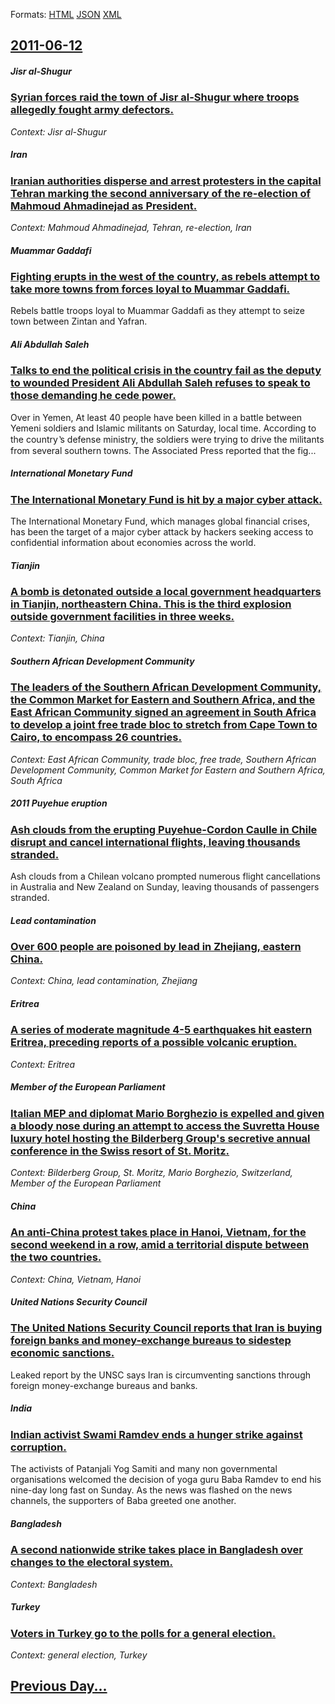 
Formats: [HTML](2011/06/12/index.html)  [JSON](2011/06/12/index.json)  [XML](2011/06/12/index.xml)  

## [2011-06-12](/news/2011/06/12/index.md)

##### Jisr al-Shugur
### [Syrian forces raid the town of Jisr al-Shugur where troops allegedly fought army defectors. ](/news/2011/06/12/syrian-forces-raid-the-town-of-jisr-al-shugur-where-troops-allegedly-fought-army-defectors.md)
_Context: Jisr al-Shugur_

##### Iran
### [Iranian authorities disperse and arrest protesters in the capital Tehran marking the second anniversary of the re-election of Mahmoud Ahmadinejad as President. ](/news/2011/06/12/iranian-authorities-disperse-and-arrest-protesters-in-the-capital-tehran-marking-the-second-anniversary-of-the-re-election-of-mahmoud-ahmadi.md)
_Context: Mahmoud Ahmadinejad, Tehran, re-election, Iran_

##### Muammar Gaddafi
### [Fighting erupts in the west of the country, as rebels attempt to take more towns from forces loyal to Muammar Gaddafi. ](/news/2011/06/12/fighting-erupts-in-the-west-of-the-country-as-rebels-attempt-to-take-more-towns-from-forces-loyal-to-muammar-gaddafi.md)
Rebels battle troops loyal to Muammar Gaddafi as they attempt to seize town between Zintan and Yafran.

##### Ali Abdullah Saleh
### [Talks to end the political crisis in the country fail as the deputy to wounded President Ali Abdullah Saleh refuses to speak to those demanding he cede power. ](/news/2011/06/12/talks-to-end-the-political-crisis-in-the-country-fail-as-the-deputy-to-wounded-president-ali-abdullah-saleh-refuses-to-speak-to-those-demand.md)
Over in Yemen, At least 40 people have been killed in a battle between Yemeni soldiers and Islamic militants on Saturday, local time. According to the country ̔s defense ministry, the soldiers were trying to drive the militants from several southern towns. The Associated Press reported that the fig...

##### International Monetary Fund
### [The International Monetary Fund is hit by a major cyber attack. ](/news/2011/06/12/the-international-monetary-fund-is-hit-by-a-major-cyber-attack.md)
The International Monetary Fund, which manages global financial crises, has been the target of a major cyber attack by hackers seeking access to confidential information about economies across the world.

##### Tianjin
### [A bomb is detonated outside a local government headquarters in Tianjin, northeastern China. This is the third explosion outside government facilities in three weeks. ](/news/2011/06/12/a-bomb-is-detonated-outside-a-local-government-headquarters-in-tianjin-northeastern-china-this-is-the-third-explosion-outside-government-f.md)
_Context: Tianjin, China_

##### Southern African Development Community
### [The leaders of the Southern African Development Community, the Common Market for Eastern and Southern Africa, and the East African Community signed an agreement in South Africa to develop a joint free trade bloc to stretch from Cape Town to Cairo, to encompass 26 countries. ](/news/2011/06/12/the-leaders-of-the-southern-african-development-community-the-common-market-for-eastern-and-southern-africa-and-the-east-african-community.md)
_Context: East African Community, trade bloc, free trade, Southern African Development Community, Common Market for Eastern and Southern Africa, South Africa_

##### 2011 Puyehue eruption
### [Ash clouds from the erupting Puyehue-Cordon Caulle in Chile disrupt and cancel international flights, leaving thousands stranded. ](/news/2011/06/12/ash-clouds-from-the-erupting-puyehue-cordon-caulle-in-chile-disrupt-and-cancel-international-flights-leaving-thousands-stranded.md)
Ash clouds from a Chilean volcano prompted numerous flight cancellations in Australia and New Zealand on Sunday, leaving thousands of passengers stranded.

##### Lead contamination
### [Over 600 people are poisoned by lead in Zhejiang, eastern China. ](/news/2011/06/12/over-600-people-are-poisoned-by-lead-in-zhejiang-eastern-china.md)
_Context: China, lead contamination, Zhejiang_

##### Eritrea
### [A series of moderate magnitude 4-5 earthquakes hit eastern Eritrea, preceding reports of a possible volcanic eruption. ](/news/2011/06/12/a-series-of-moderate-magnitude-4-5-earthquakes-hit-eastern-eritrea-preceding-reports-of-a-possible-volcanic-eruption.md)
_Context: Eritrea_

##### Member of the European Parliament
### [Italian MEP and diplomat Mario Borghezio is expelled and given a bloody nose during an attempt to access the Suvretta House luxury hotel hosting the Bilderberg Group's secretive annual conference in the Swiss resort of St. Moritz. ](/news/2011/06/12/italian-mep-and-diplomat-mario-borghezio-is-expelled-and-given-a-bloody-nose-during-an-attempt-to-access-the-suvretta-house-luxury-hotel-hos.md)
_Context: Bilderberg Group, St. Moritz, Mario Borghezio, Switzerland, Member of the European Parliament_

##### China
### [An anti-China protest takes place in Hanoi, Vietnam, for the second weekend in a row, amid a territorial dispute between the two countries. ](/news/2011/06/12/an-anti-china-protest-takes-place-in-hanoi-vietnam-for-the-second-weekend-in-a-row-amid-a-territorial-dispute-between-the-two-countries.md)
_Context: China, Vietnam, Hanoi_

##### United Nations Security Council
### [The United Nations Security Council reports that Iran is buying foreign banks and money-exchange bureaus to sidestep economic sanctions. ](/news/2011/06/12/the-united-nations-security-council-reports-that-iran-is-buying-foreign-banks-and-money-exchange-bureaus-to-sidestep-economic-sanctions.md)
Leaked report by the UNSC says Iran is circumventing sanctions through foreign money-exchange bureaus and banks.

##### India
### [Indian activist Swami Ramdev ends a hunger strike against corruption. ](/news/2011/06/12/indian-activist-swami-ramdev-ends-a-hunger-strike-against-corruption.md)
The activists of Patanjali Yog Samiti and many non governmental organisations welcomed the decision of yoga guru Baba Ramdev to end his nine-day long fast on Sunday. As the news was flashed on the news channels, the supporters of Baba greeted one another. 

##### Bangladesh
### [A second nationwide strike takes place in Bangladesh over changes to the electoral system. ](/news/2011/06/12/a-second-nationwide-strike-takes-place-in-bangladesh-over-changes-to-the-electoral-system.md)
_Context: Bangladesh_

##### Turkey
### [Voters in Turkey go to the polls for a general election. ](/news/2011/06/12/voters-in-turkey-go-to-the-polls-for-a-general-election.md)
_Context: general election, Turkey_

## [Previous Day...](/news/2011/06/11/index.md)


